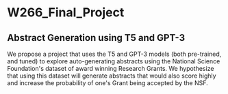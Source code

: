 # W266_Final_Project

## Abstract Generation using T5 and GPT-3

We propose a project that uses the T5 and GPT-3 models (both pre-trained, and tuned) to explore auto-generating abstracts using the National Science Foundation's dataset of award winning Research Grants. We hypothesize that using this dataset will generate abstracts that would also score highly and increase the probability of one's Grant being accepted by the NSF.
